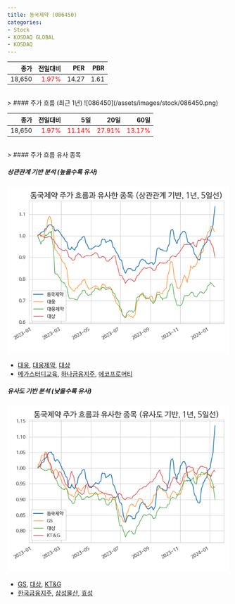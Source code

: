 ```yaml
---
title: 동국제약 (086450)
categories:
- Stock
- KOSDAQ GLOBAL
- KOSDAQ
---
```


|종가|전일대비|PER|PBR|
|---:|-------:|--:|---:|
|18,650|<span style="color: red">1.97%</span>|14.27|1.61|

<!-- more -->
<br>
> #### 주가 흐름 (최근 1년)
![086450](/assets/images/stock/086450.png)

|종가|전일대비|5일|20일|60일|
|---:|-------:|--:|---:|---:|
|18,650|<span style="color: red">1.97%</span>|<span style="color: red">11.14%</span>|<span style="color: red">27.91%</span>|<span style="color: red">13.17%</span>|

<br>
> #### 주가 흐름 유사 종목

##### 상관관계 기반 분석 (높을수록 유사)
![086450](/assets/images/stock/086450_corr.png)
- [대웅](/003090/), [대웅제약](/069620/), [대상](/001680/)
- [메가스터디교육](/215200/), [하나금융지주](/086790/), [에코프로머티](/450080/)

##### 유사도 기반 분석 (낮을수록 유사)	
![086450](/assets/images/stock/086450_sim.png)
- [GS](/078930/), [대상](/001680/), [KT&G](/033780/)
- [한국금융지주](/071050/), [삼성물산](/028260/), [효성](/004800/)